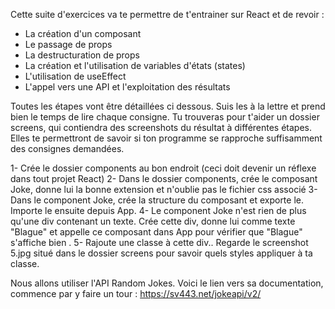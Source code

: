 Cette suite d'exercices va te permettre de t'entrainer sur React et de revoir :
- La création d'un composant
- Le passage de props
- La destructuration de props
- La création et l'utilisation de variables d'états (states)
- L'utilisation de useEffect
- L'appel vers une API et l'exploitation des résultats


Toutes les étapes vont être détaillées ci dessous. Suis les à la lettre et prend bien le temps de lire chaque consigne.
Tu trouveras pour t'aider un dossier screens, qui contiendra des screenshots du résultat à différentes étapes. Elles te permettront de savoir si ton programme se rapproche suffisamment des consignes demandées.

1- Crée le dossier components au bon endroit (ceci doit devenir un réflexe dans tout projet React)
2- Dans le dossier components, crée le composant Joke, donne lui la bonne extension et n'oublie pas le fichier css associé
3- Dans le component Joke, crée la structure du composant et exporte le. Importe le ensuite depuis App.
4- Le component Joke n'est rien de plus qu'une div contenant un texte. Crée cette div, donne lui comme texte "Blague" et appelle ce composant dans App pour vérifier que "Blague" s'affiche bien .
5- Rajoute une classe à cette div.. Regarde le screenshot 5.jpg situé dans le dossier screens pour savoir quels styles appliquer à ta classe.


Nous allons utiliser l'API Random Jokes. Voici le lien vers sa documentation, commence par y faire un tour : 
https://sv443.net/jokeapi/v2/
